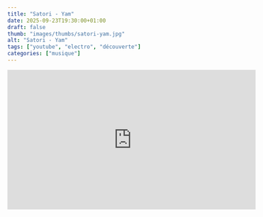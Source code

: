 ```yaml
---
title: "Satori - Yam"
date: 2025-09-23T19:30:00+01:00
draft: false
thumb: "images/thumbs/satori-yam.jpg"
alt: "Satori - Yam"
tags: ["youtube", "electro", "découverte"]
categories: ["musique"]
---
```


<iframe width="560" height="315" src="https://www.youtube.com/embed/sUoySWY2kKQ?si=ONqyJZlbftftQJO0" title="YouTube video player" frameborder="0" allow="accelerometer; autoplay; clipboard-write; encrypted-media; gyroscope; picture-in-picture; web-share" referrerpolicy="strict-origin-when-cross-origin" allowfullscreen></iframe>